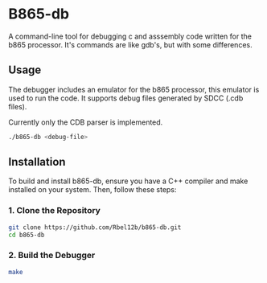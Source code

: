 # B865-db

A command-line tool for debugging c and asssembly code written for the b865 processor.
It's commands are like gdb's, but with some differences.

## Usage

The debugger includes an emulator for the b865 processor, this emulator is used to run the code.
It supports debug files generated by SDCC (.cdb files).

Currently only the CDB parser is implemented.

```bash
./b865-db <debug-file>
```

## Installation

To build and install b865-db, ensure you have a C++ compiler and make installed on your system. Then, follow these steps:

### 1. Clone the Repository

```bash
git clone https://github.com/Rbel12b/b865-db.git
cd b865-db
```

### 2. Build the Debugger

```bash
make
```
